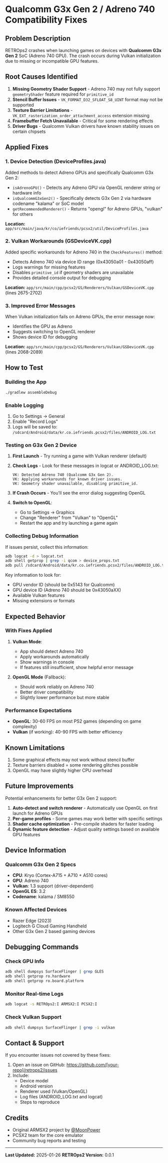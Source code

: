 # Qualcomm G3x Gen 2 / Adreno 740 Compatibility Fixes

## Problem Description

RETROps2 crashes when launching games on devices with **Qualcomm G3x Gen 2** SoC (Adreno 740 GPU). The crash occurs during Vulkan initialization due to missing or incompatible GPU features.

## Root Causes Identified

1. **Missing Geometry Shader Support** - Adreno 740 may not fully support `geometryShader` feature required for `primitive_id`
2. **Stencil Buffer Issues** - `VK_FORMAT_D32_SFLOAT_S8_UINT` format may not be supported
3. **Texture Barrier Limitations** - `VK_EXT_rasterization_order_attachment_access` extension missing
4. **Framebuffer Fetch Unavailable** - Critical for some rendering effects
5. **Driver Bugs** - Qualcomm Vulkan drivers have known stability issues on certain chipsets

## Applied Fixes

### 1. Device Detection (DeviceProfiles.java)

Added methods to detect Adreno GPUs and specifically Qualcomm G3x Gen 2:

- `isAdrenoGPU()` - Detects any Adreno GPU via OpenGL renderer string or hardware info
- `isQualcommG3xGen2()` - Specifically detects G3x Gen 2 via hardware codename "kalama" or SoC model
- `getRecommendedRenderer()` - Returns "opengl" for Adreno GPUs, "vulkan" for others

**Location:** `app/src/main/java/kr/co/iefriends/pcsx2/util/DeviceProfiles.java`

### 2. Vulkan Workarounds (GSDeviceVK.cpp)

Added specific workarounds for Adreno 740 in the `CheckFeatures()` method:

- Detects Adreno 740 via device ID range (0x43050a01 - 0x43050aff)
- Logs warnings for missing features
- Disables `primitive_id` if geometry shaders are unavailable
- Provides detailed console output for debugging

**Location:** `app/src/main/cpp/pcsx2/GS/Renderers/Vulkan/GSDeviceVK.cpp` (lines 2675-2702)

### 3. Improved Error Messages

When Vulkan initialization fails on Adreno GPUs, the error message now:

- Identifies the GPU as Adreno
- Suggests switching to OpenGL renderer
- Shows device ID for debugging

**Location:** `app/src/main/cpp/pcsx2/GS/Renderers/Vulkan/GSDeviceVK.cpp` (lines 2068-2089)

## How to Test

### Building the App

```bash
./gradlew assembleDebug
```

### Enable Logging

1. Go to Settings → General
2. Enable "Record Logs"
3. Logs will be saved to: `/sdcard/Android/data/kr.co.iefriends.pcsx2/files/ANDROID_LOG.txt`

### Testing on G3x Gen 2 Device

1. **First Launch** - Try running a game with Vulkan renderer (default)
2. **Check Logs** - Look for these messages in logcat or ANDROID_LOG.txt:
   ```
   VK: Detected Adreno 740 (Qualcomm G3x Gen 2).
   VK: Applying workarounds for known driver issues.
   VK: Geometry shader unavailable, disabling primitive_id.
   ```

3. **If Crash Occurs** - You'll see the error dialog suggesting OpenGL
4. **Switch to OpenGL**:
   - Go to Settings → Graphics
   - Change "Renderer" from "Vulkan" to "OpenGL"
   - Restart the app and try launching a game again

### Collecting Debug Information

If issues persist, collect this information:

```bash
adb logcat -d > logcat.txt
adb shell getprop | grep -i qcom > device_props.txt
adb pull /sdcard/Android/data/kr.co.iefriends.pcsx2/files/ANDROID_LOG.txt
```

Key information to look for:
- GPU vendor ID (should be 0x5143 for Qualcomm)
- GPU device ID (Adreno 740 should be 0x43050aXX)
- Available Vulkan features
- Missing extensions or formats

## Expected Behavior

### With Fixes Applied

1. **Vulkan Mode**:
   - App should detect Adreno 740
   - Apply workarounds automatically
   - Show warnings in console
   - If features still insufficient, show helpful error message

2. **OpenGL Mode** (Fallback):
   - Should work reliably on Adreno 740
   - Better driver compatibility
   - Slightly lower performance but more stable

### Performance Expectations

- **OpenGL**: 30-60 FPS on most PS2 games (depending on game complexity)
- **Vulkan** (if working): 40-90 FPS with better efficiency

## Known Limitations

1. Some graphical effects may not work without stencil buffer
2. Texture barriers disabled = some rendering glitches possible
3. OpenGL may have slightly higher CPU overhead

## Future Improvements

Potential enhancements for better G3x Gen 2 support:

1. **Auto-detect and switch renderer** - Automatically use OpenGL on first launch for Adreno GPUs
2. **Per-game profiles** - Some games may work better with specific settings
3. **Shader cache optimization** - Pre-compile shaders for faster loading
4. **Dynamic feature detection** - Adjust quality settings based on available GPU features

## Device Information

### Qualcomm G3x Gen 2 Specs

- **CPU**: Kryo (Cortex-A715 + A710 + A510 cores)
- **GPU**: Adreno 740
- **Vulkan**: 1.3 support (driver-dependent)
- **OpenGL ES**: 3.2
- **Codename**: kalama / SM8550

### Known Affected Devices

- Razer Edge (2023)
- Logitech G Cloud Gaming Handheld
- Other G3x Gen 2 based gaming devices

## Debugging Commands

### Check GPU Info
```bash
adb shell dumpsys SurfaceFlinger | grep GLES
adb shell getprop ro.hardware
adb shell getprop ro.board.platform
```

### Monitor Real-time Logs
```bash
adb logcat -s RETROps2:I ARMSX2:I PCSX2:I
```

### Check Vulkan Support
```bash
adb shell dumpsys SurfaceFlinger | grep -i vulkan
```

## Contact & Support

If you encounter issues not covered by these fixes:

1. Open an issue on GitHub: https://github.com/[your-repo]/retrops2/issues
2. Include:
   - Device model
   - Android version
   - Renderer used (Vulkan/OpenGL)
   - Log files (ANDROID_LOG.txt and logcat)
   - Steps to reproduce

## Credits

- Original ARMSX2 project by [@MoonPower](https://github.com/momo-AUX1)
- PCSX2 team for the core emulator
- Community bug reports and testing

---

**Last Updated:** 2025-01-26
**RETROps2 Version:** 0.0.1
